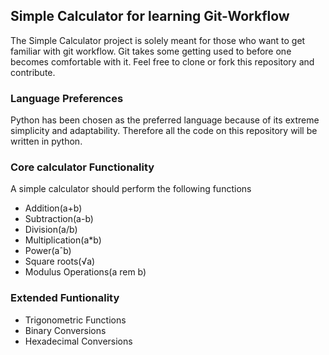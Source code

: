 ## Simple Calculator for learning Git-Workflow ##

The Simple Calculator project is solely meant for those who want to get familiar with git workflow. Git takes some getting used to before one becomes comfortable with it. Feel free to clone or fork this repository and contribute. 

### Language Preferences ###

Python has been chosen as the preferred language because of its extreme simplicity and adaptability. Therefore all the code on this repository will be written in python.

### Core calculator Functionality ###

A simple calculator should perform the following functions
  - Addition(a+b)
  - Subtraction(a-b)
  - Division(a/b)
  - Multiplication(a*b)
  - Power(aˆb)
  - Square roots(√a)
  - Modulus Operations(a rem b)
  
 ### Extended Funtionality ###
  - Trigonometric Functions
  - Binary Conversions
  - Hexadecimal Conversions
  
